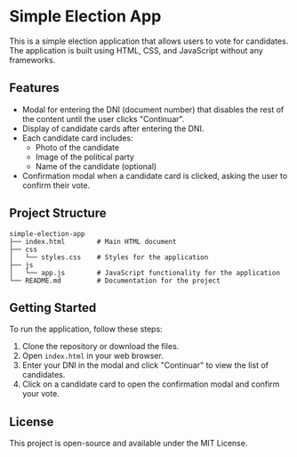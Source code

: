 # Simple Election App

This is a simple election application that allows users to vote for candidates. The application is built using HTML, CSS, and JavaScript without any frameworks.

## Features

- Modal for entering the DNI (document number) that disables the rest of the content until the user clicks "Continuar".
- Display of candidate cards after entering the DNI.
- Each candidate card includes:
  - Photo of the candidate
  - Image of the political party
  - Name of the candidate (optional)
- Confirmation modal when a candidate card is clicked, asking the user to confirm their vote.

## Project Structure

```
simple-election-app
├── index.html        # Main HTML document
├── css
│   └── styles.css    # Styles for the application
├── js
│   └── app.js        # JavaScript functionality for the application
└── README.md         # Documentation for the project
```

## Getting Started

To run the application, follow these steps:

1. Clone the repository or download the files.
2. Open `index.html` in your web browser.
3. Enter your DNI in the modal and click "Continuar" to view the list of candidates.
4. Click on a candidate card to open the confirmation modal and confirm your vote.

## License

This project is open-source and available under the MIT License.